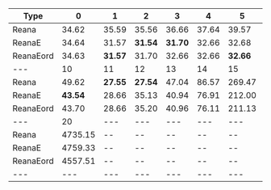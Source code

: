 | Type | 0 | 1 | 2 | 3 | 4 | 5 | 6 | 7 | 8 | 9 |
|---|---|---|---|---|---|---|---|---|---|---|
| Reana | 34.62 | 35.59 | 35.56 | 36.66 | 37.64 | 39.57 | 41.62 | 41.62 | 41.62 | 44.66 |
| ReanaE | 34.64 | 31.57 | **31.54** | **31.70** | 32.66 | 32.68 | **33.62** | 34.61 | 35.56 | 38.58 |
| ReanaEord | 34.63 | **31.57** | 31.70 | 32.66 | 32.66 | **32.66** | 33.64 | 34.61 | **35.54** | 38.58 |
| --- | 10 | 11 | 12 | 13 | 14 | 15 | 16 | 17 | 18 | 19 |
| Reana | 49.62 | **27.55** | **27.54** | 47.04 | 86.57 | 269.47 | 608.17 | **294.40** | 1224.18 | 2469.70 |
| ReanaE | **43.54** | 28.66 | 35.13 | 40.94 | 76.91 | 212.00 | 550.91 | 452.25 | 702.83 | 1974.24 |
| ReanaEord | 43.70 | 28.66 | 35.20 | 40.96 | 76.11 | 211.13 | **385.17** | 381.59 | **549.77** | **1236.79** |
| --- | 20 | --- | --- | --- | --- | --- | --- | --- | --- | --- |
| Reana | 4735.15 | -- | -- | -- | -- | -- | -- | -- | -- | -- |
| ReanaE | 4759.33 | -- | -- | -- | -- | -- | -- | -- | -- | -- |
| ReanaEord | 4557.51 | -- | -- | -- | -- | -- | -- | -- | -- | -- |
|---|---|---|---|---|---|---|---|---|---|---|
